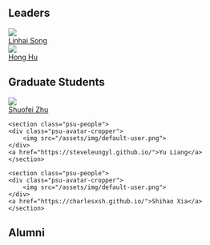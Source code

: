 ## Leaders

<div class="psu-people-wrapper">
<section class="psu-people">
<div class="psu-avatar-cropper">
    <img src="https://songlh.github.io/figures/002.jpg">
</div>
<a href="https://songlh.github.io/">Linhai Song</a>
</section>


<section class="psu-people">
<div class="psu-avatar-cropper">
    <img src="https://huhong789.github.io/images/photo.jpg">
</div>
<a href="https://huhong789.github.io/">Hong Hu</a>
</section>

</div>



## Graduate Students

<div class="psu-people-wrapper">
    <section class="psu-people">
    <div class="psu-avatar-cropper">
        <img src="/assets/img/default-user.png">
    </div>
    <a href="https://personal.psu.edu/suz305">Shuofei Zhu</a>
    </section>


    <section class="psu-people">
    <div class="psu-avatar-cropper">
        <img src="/assets/img/default-user.png">
    </div>
    <a href="https://steveleungyl.github.io/">Yu Liang</a>
    </section>

    <section class="psu-people">
    <div class="psu-avatar-cropper">
        <img src="/assets/img/default-user.png">
    </div>
    <a href="https://charlesxsh.github.io/">Shihao Xia</a>
    </section>

</div>

[//]: # (Master Students)

[//]: # (Undergraduate Students)

## Alumni
